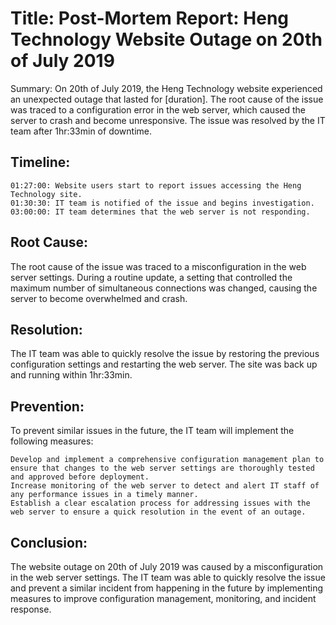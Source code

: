 # Title: Post-Mortem Report: Heng Technology Website Outage on 20th of July 2019

Summary: On 20th of July 2019, the Heng Technology website experienced an unexpected outage that lasted for [duration]. The root cause of the issue was traced to a configuration error in the web server, which caused the server to crash and become unresponsive. The issue was resolved by the IT team after 1hr:33min of downtime.

## Timeline:

    01:27:00: Website users start to report issues accessing the Heng Technology site.
    01:30:30: IT team is notified of the issue and begins investigation.
    03:00:00: IT team determines that the web server is not responding.

## Root Cause:
The root cause of the issue was traced to a misconfiguration in the web server settings. During a routine update, a setting that controlled the maximum number of simultaneous connections was changed, causing the server to become overwhelmed and crash.

## Resolution:
The IT team was able to quickly resolve the issue by restoring the previous configuration settings and restarting the web server. The site was back up and running within 1hr:33min.

## Prevention:
To prevent similar issues in the future, the IT team will implement the following measures:

    Develop and implement a comprehensive configuration management plan to ensure that changes to the web server settings are thoroughly tested and approved before deployment.
    Increase monitoring of the web server to detect and alert IT staff of any performance issues in a timely manner.
    Establish a clear escalation process for addressing issues with the web server to ensure a quick resolution in the event of an outage.

## Conclusion:
The website outage on 20th of July 2019 was caused by a misconfiguration in the web server settings. The IT team was able to quickly resolve the issue and prevent a similar incident from happening in the future by implementing measures to improve configuration management, monitoring, and incident response.
